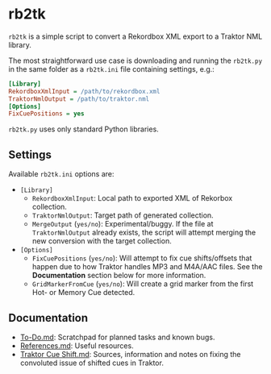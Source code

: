 # rb2tk

`rb2tk` is a simple script to convert a Rekordbox XML export to a Traktor NML library. 

The most straightforward use case is downloading and running the `rb2tk.py` in the same folder as a `rb2tk.ini` file containing settings, e.g.:

```ini
[Library]
RekordboxXmlInput = /path/to/rekordbox.xml
TraktorNmlOutput = /path/to/traktor.nml
[Options]
FixCuePositions = yes
```

`rb2tk.py` uses only standard Python libraries.

## Settings

Available `rb2tk.ini` options are:
- `[Library]`
  - `RekordboxXmlInput`: Local path to exported XML of Rekorbox collection.
  - `TraktorNmlOutput`: Target path of generated collection.
  - `MergeOutput` (`yes/no`): Experimental/buggy. If the file at `TraktorNmlOutput` already exists, the script will attempt merging the new conversion with the target collection. 
- `[Options]`
  - `FixCuePositions` (`yes/no`): Will attempt to fix cue shifts/offsets that happen due to how Traktor handles MP3 and M4A/AAC files. See the **Documentation** section below for more information.
  - `GridMarkerFromCue` (`yes/no`): Will create a grid marker from the first Hot- or Memory Cue detected.

## Documentation

- [To-Do.md](doc/To-Do.md): Scratchpad for planned tasks and known bugs.
- [References.md](doc/References.md): Useful resources.
- [Traktor Cue Shift.md](doc/Traktor%20Cue%20Shift.md): Sources, information and notes on fixing the convoluted issue of shifted cues in Traktor.